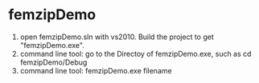 # femzipDemo
1. open femzipDemo.sln with vs2010. Build the project to get "femzipDemo.exe".
2. command line tool: go to the Directoy of femzipDemo.exe, such as cd femzipDemo/Debug
3. command line tool: femzipDemo.exe filename
